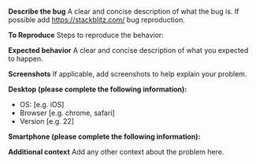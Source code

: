 **Describe the bug**
A clear and concise description of what the bug is.
If possible add https://stackblitz.com/ bug reproduction.

**To Reproduce**
Steps to reproduce the behavior:

**Expected behavior**
A clear and concise description of what you expected to happen.

**Screenshots**
If applicable, add screenshots to help explain your problem.

**Desktop (please complete the following information):**
 - OS: [e.g. iOS]
 - Browser [e.g. chrome, safari]
 - Version [e.g. 22]

**Smartphone (please complete the following information):**

**Additional context**
Add any other context about the problem here.
